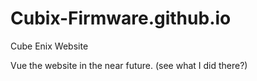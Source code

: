 # Cubix-Firmware.github.io
Cube Enix Website

Vue the website in the near future. (see what I did there?)
